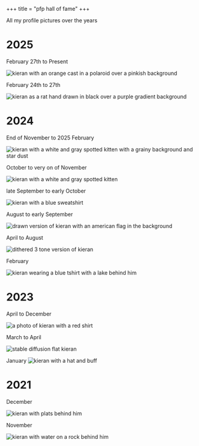 +++
title = "pfp hall of fame"
+++

All my profile pictures over the years

# 2025

February 27th to Present

![kieran with an orange cast in a polaroid over a pinkish background](/pfps/instsqc-rat-pfp.webp)

February 24th to 27th

![kieran as a rat hand drawn in black over a purple gradient background](/pfps/kieranrat.webp)

# 2024

End of November to 2025 February

![kieran with a white and gray spotted kitten with a grainy background and star dust](/pfps/starry.webp)

October to very on of November

![kieran with a white and gray spotted kitten](/pfps/kitty.webp)

late September to early October

![kieran with a blue sweatshirt](/pfps/blue-sweatshirt.webp)

August to early September

![drawn version of kieran with an american flag in the background](/pfps/flag.webp)

April to August

![dithered 3 tone version of kieran](/pfps/dithered.webp)

February

![kieran wearing a blue tshirt with a lake behind him](/pfps/lake.webp)

# 2023

April to December

![a photo of kieran with a red shirt](/pfps/red.webp)

March to April

![stable diffusion flat kieran](/pfps/flat.webp)

January
![kieran with a hat and buff](/pfps/hat.webp)

# 2021

December

![kieran with plats behind him](/pfps/plants.webp)

November

![kieran with water on a rock behind him](/pfps/waterfall.webp)
